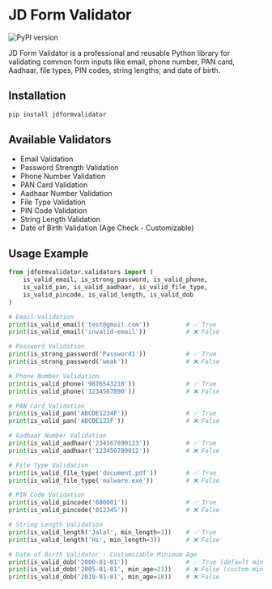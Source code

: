 # JD Form Validator

![PyPI version](https://img.shields.io/pypi/v/jdformvalidator)

JD Form Validator is a professional and reusable Python library for validating common form inputs like email, phone number, PAN card, Aadhaar, file types, PIN codes, string lengths, and date of birth.

## Installation
```bash
pip install jdformvalidator
```

## Available Validators
- Email Validation
- Password Strength Validation
- Phone Number Validation
- PAN Card Validation
- Aadhaar Number Validation
- File Type Validation
- PIN Code Validation
- String Length Validation
- Date of Birth Validation (Age Check - Customizable)

## Usage Example
```python
from jdformvalidator.validators import (
    is_valid_email, is_strong_password, is_valid_phone,
    is_valid_pan, is_valid_aadhaar, is_valid_file_type,
    is_valid_pincode, is_valid_length, is_valid_dob
)

# Email Validation
print(is_valid_email('test@gmail.com'))          # ✅ True
print(is_valid_email('invalid-email'))           # ❌ False

# Password Validation
print(is_strong_password('Password1'))           # ✅ True
print(is_strong_password('weak'))                # ❌ False

# Phone Number Validation
print(is_valid_phone('9876543210'))              # ✅ True
print(is_valid_phone('1234567890'))              # ❌ False

# PAN Card Validation
print(is_valid_pan('ABCDE1234F'))                # ✅ True
print(is_valid_pan('ABCDE123F'))                 # ❌ False

# Aadhaar Number Validation
print(is_valid_aadhaar('234567890123'))          # ✅ True
print(is_valid_aadhaar('123456789012'))          # ❌ False

# File Type Validation
print(is_valid_file_type('document.pdf'))        # ✅ True
print(is_valid_file_type('malware.exe'))         # ❌ False

# PIN Code Validation
print(is_valid_pincode('600001'))                # ✅ True
print(is_valid_pincode('012345'))                # ❌ False

# String Length Validation
print(is_valid_length('Jalal', min_length=3))    # ✅ True
print(is_valid_length('Hi', min_length=3))       # ❌ False

# Date of Birth Validator - Customizable Minimum Age
print(is_valid_dob('2000-01-01'))                # ✅ True (default min_age=18)
print(is_valid_dob('2005-01-01', min_age=21))    # ❌ False (custom min_age=21)
print(is_valid_dob('2010-01-01', min_age=18))    # ❌ False
```


